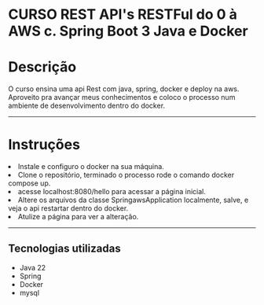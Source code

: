 # CURSO REST API's RESTFul do 0 à AWS c. Spring Boot 3 Java e Docker


<h1> Descrição </h1

O curso ensina uma api Rest com java, spring, docker e deploy na aws.
Aproveito pra avançar meus conhecimentos e coloco o processo num ambiente de desenvolvimento 
dentro do docker.

<hr>

<h1> Instruções </h1

1. Instale e configuro o docker na sua máquina.
2. Clone o repositório, terminado o processo rode o comando docker compose up.
3. acesse localhost:8080/hello para acessar a página inicial.
4. Altere os arquivos da classe SpringawsApplication localmente, salve, e veja o api restartar dentro do docker.
5. Atulize a página para ver a alteração.

<hr>

<h2> Tecnologias utilizadas </h2>

 * Java 22
 * Spring
 * Docker
 * mysql
